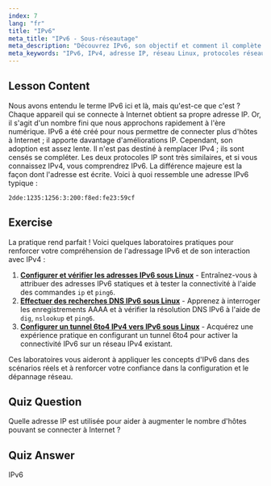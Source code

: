 ```yaml
---
index: 7
lang: "fr"
title: "IPv6"
meta_title: "IPv6 - Sous-réseautage"
meta_description: "Découvrez IPv6, son objectif et comment il complète IPv4. Comprenez l'adressage IPv6 et son rôle dans la connexion de plus d'appareils à Internet."
meta_keywords: "IPv6, IPv4, adresse IP, réseau Linux, protocoles réseau, débutant, tutoriel, guide"
---
```


## Lesson Content

Nous avons entendu le terme IPv6 ici et là, mais qu'est-ce que c'est ? Chaque appareil qui se connecte à Internet obtient sa propre adresse IP. Or, il s'agit d'un nombre fini que nous approchons rapidement à l'ère numérique. IPv6 a été créé pour nous permettre de connecter plus d'hôtes à Internet ; il apporte davantage d'améliorations IP. Cependant, son adoption est assez lente. Il n'est pas destiné à remplacer IPv4 ; ils sont censés se compléter. Les deux protocoles IP sont très similaires, et si vous connaissez IPv4, vous comprendrez IPv6. La différence majeure est la façon dont l'adresse est écrite. Voici à quoi ressemble une adresse IPv6 typique :

```plaintext
2dde:1235:1256:3:200:f8ed:fe23:59cf
```

## Exercise

La pratique rend parfait ! Voici quelques laboratoires pratiques pour renforcer votre compréhension de l'adressage IPv6 et de son interaction avec IPv4 :

1. **[Configurer et vérifier les adresses IPv6 sous Linux](https://labex.io/fr/labs/comptia-configure-and-verify-ipv6-addresses-in-linux-592858)** - Entraînez-vous à attribuer des adresses IPv6 statiques et à tester la connectivité à l'aide des commandes `ip` et `ping6`.
2. **[Effectuer des recherches DNS IPv6 sous Linux](https://labex.io/fr/labs/comptia-perform-ipv6-dns-lookups-in-linux-592862)** - Apprenez à interroger les enregistrements AAAA et à vérifier la résolution DNS IPv6 à l'aide de `dig`, `nslookup` et `ping6`.
3. **[Configurer un tunnel 6to4 IPv4 vers IPv6 sous Linux](https://labex.io/fr/labs/comptia-configure-an-ipv4-to-ipv6-6to4-tunnel-in-linux-592867)** - Acquérez une expérience pratique en configurant un tunnel 6to4 pour activer la connectivité IPv6 sur un réseau IPv4 existant.

Ces laboratoires vous aideront à appliquer les concepts d'IPv6 dans des scénarios réels et à renforcer votre confiance dans la configuration et le dépannage réseau.

## Quiz Question

Quelle adresse IP est utilisée pour aider à augmenter le nombre d'hôtes pouvant se connecter à Internet ?

## Quiz Answer

IPv6
